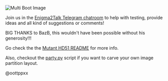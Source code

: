 ![Multi Boot Image](https://github.com/oottppxx/enigma2/blob/master/bootflash/mutanthd51/hd51x8mi.jpg)

Join us in the [Enigma2Talk Telegram chatroom](https://t.me/talkenigma2)
to help with testing, provide ideas and all kind of suggestions or comments!

BIG THANKS to BazB, this wouldn't have been possible without his generosity!!!

Go check the the [Mutant HD51 README](https://github.com/oottppxx/enigma2/blob/master/bootflash/mutanthd51/README.md)
for more info.

Also, checkout the [party.py](https://github.com/oottppxx/enigma2/blob/master/bootflash/party/party.py)
script if you want to carve your own image partition layout.

@oottppxx
